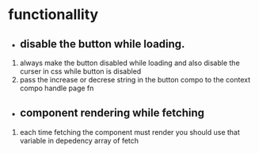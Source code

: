 # functionallity

- ## disable the button while loading.

1.  always make the button disabled while loading and also disable the curser in css while button is disabled
2.  pass the increase or decrese string in the button compo to the context compo handle page fn

- ## component rendering while fetching

1. each time fetching the component must render you should use that variable in depedency array of fetch
